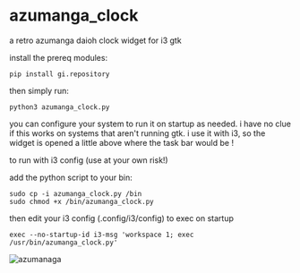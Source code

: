 # azumanga_clock
a retro azumanga daioh clock widget for i3 gtk

install the prereq modules:

```
pip install gi.repository
```

then simply run:

```
python3 azumanga_clock.py
```

you can configure your system to run it on startup as needed. i have no clue if this works on systems that aren't running gtk. i use it with i3, so the widget is opened a little above where the task bar would be !

to run with i3 config (use at your own risk!)

add the python script to your bin:

```
sudo cp -i azumanga_clock.py /bin
sudo chmod +x /bin/azumanga_clock.py
```

then edit your i3 config (.config/i3/config) to exec on startup

```
exec --no-startup-id i3-msg 'workspace 1; exec /usr/bin/azumanga_clock.py'
```

![azumanaga](https://github.com/shawnschulz/azumanga_clock/assets/94928969/c643ffaf-57a6-41eb-8041-cfd60efc0979)

